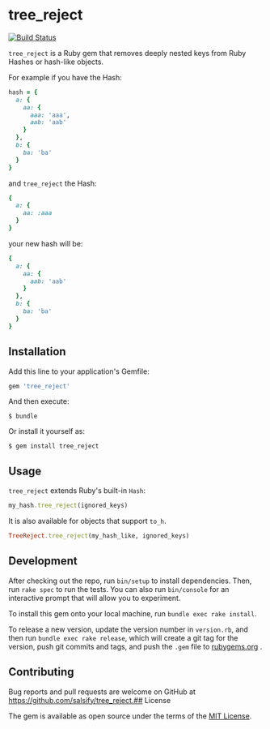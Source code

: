 # tree_reject

[![Build Status](https://travis-ci.org/salsify/tree_reject.svg?branch=master)](https://travis-ci.org/salsify/tree_reject)


`tree_reject` is a Ruby gem that removes deeply nested keys from Ruby Hashes or hash-like objects.

For example if you have the Hash:

```ruby
hash = {
  a: {
    aa: {
      aaa: 'aaa',
      aab: 'aab'
    }
  },
  b: {
    ba: 'ba'
  }
}
```

and `tree_reject` the Hash:
```ruby
{
  a: {
    aa: :aaa
  }
}
```

your new hash will be:
```ruby
{
  a: {
    aa: {
      aab: 'aab'
    }
  }, 
  b: {
    ba: 'ba'
  }
} 
```

## Installation

Add this line to your application's Gemfile:

```ruby
gem 'tree_reject'
```

And then execute:

    $ bundle

Or install it yourself as:

    $ gem install tree_reject

## Usage

`tree_reject` extends Ruby's built-in `Hash`:

```ruby
my_hash.tree_reject(ignored_keys)
```

It is also available for objects that support `to_h`.

```ruby
TreeReject.tree_reject(my_hash_like, ignored_keys)
```

## Development

After checking out the repo, run `bin/setup` to install dependencies. Then,
run `rake spec` to run the tests. You can also run `bin/console` for an
interactive prompt that will allow you to experiment.

To install this gem onto your local machine, run `bundle exec rake install`. 

To release a new version, update the version number in `version.rb`, and then
run `bundle exec rake release`, which will create a git tag for the version,
push git commits and tags, and push the `.gem` file to
[rubygems.org](https://rubygems.org)
.

## Contributing

Bug reports and pull requests are welcome on GitHub at
https://github.com/salsify/tree_reject.## License

The gem is available as open source under the terms of the
[MIT License](http://opensource.org/licenses/MIT).
